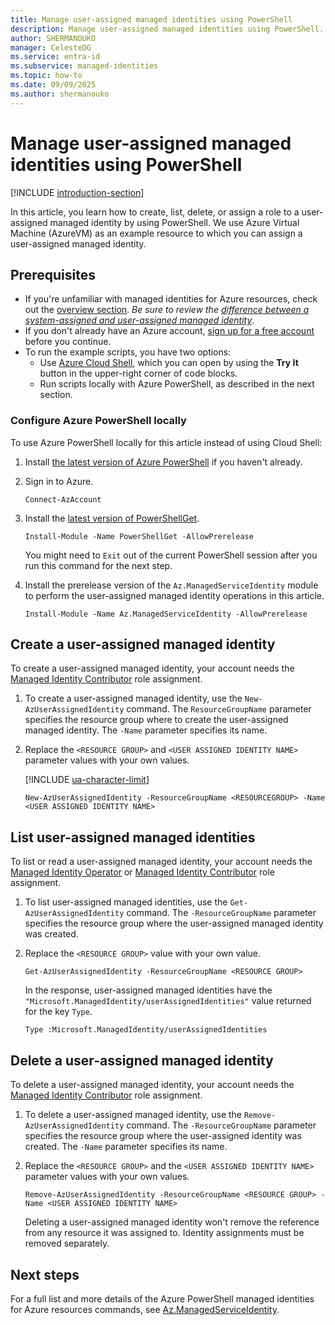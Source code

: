 ```yaml
---
title: Manage user-assigned managed identities using PowerShell
description: Manage user-assigned managed identities using PowerShell.
author: SHERMANOUKO
manager: CelesteDG
ms.service: entra-id
ms.subservice: managed-identities
ms.topic: how-to
ms.date: 09/09/2025
ms.author: shermanouko
---
```


# Manage user-assigned managed identities using PowerShell

[!INCLUDE [introduction-section](./includes/manage-user-assigned-identity-intro.md)]

In this article, you learn how to create, list, delete, or assign a role to a user-assigned managed identity by using PowerShell. We use Azure Virtual Machine (AzureVM) as an example resource to which you can assign a user-assigned managed identity.

## Prerequisites

- If you're unfamiliar with managed identities for Azure resources, check out the [overview section](overview.md). *Be sure to review the [difference between a system-assigned and user-assigned managed identity](overview.md#managed-identity-types)*.
- If you don't already have an Azure account, [sign up for a free account](https://azure.microsoft.com/free/) before you continue.
- To run the example scripts, you have two options:
    - Use [Azure Cloud Shell](/azure/cloud-shell/overview), which you can open by using the **Try It** button in the upper-right corner of code blocks.
    - Run scripts locally with Azure PowerShell, as described in the next section.

### Configure Azure PowerShell locally

To use Azure PowerShell locally for this article instead of using Cloud Shell:

1. Install [the latest version of Azure PowerShell](/powershell/azure/install-azure-powershell) if you haven't already.

1. Sign in to Azure.

    ```azurepowershell-interactive
    Connect-AzAccount
    ```

1. Install the [latest version of PowerShellGet](/powershell/gallery/powershellget/install-powershellget).

    ```azurepowershell-interactive
    Install-Module -Name PowerShellGet -AllowPrerelease
    ```

    You might need to `Exit` out of the current PowerShell session after you run this command for the next step.

1. Install the prerelease version of the `Az.ManagedServiceIdentity` module to perform the user-assigned managed identity operations in this article.

    ```azurepowershell-interactive
    Install-Module -Name Az.ManagedServiceIdentity -AllowPrerelease
    ```

## Create a user-assigned managed identity

To create a user-assigned managed identity, your account needs the [Managed Identity Contributor](/azure/role-based-access-control/built-in-roles#managed-identity-contributor) role assignment.

1. To create a user-assigned managed identity, use the `New-AzUserAssignedIdentity` command. The `ResourceGroupName` parameter specifies the resource group where to create the user-assigned managed identity. The `-Name` parameter specifies its name.
1. Replace the `<RESOURCE GROUP>` and `<USER ASSIGNED IDENTITY NAME>` parameter values with your own values.

    [!INCLUDE [ua-character-limit](~/includes/managed-identity-ua-character-limits.md)]

    ```azurepowershell-interactive
    New-AzUserAssignedIdentity -ResourceGroupName <RESOURCEGROUP> -Name <USER ASSIGNED IDENTITY NAME>
    ```

## List user-assigned managed identities

To list or read a user-assigned managed identity, your account needs the [Managed Identity Operator](/azure/role-based-access-control/built-in-roles#managed-identity-operator) or [Managed Identity Contributor](/azure/role-based-access-control/built-in-roles#managed-identity-contributor) role assignment.

1. To list user-assigned managed identities, use the `Get-AzUserAssignedIdentity` command. The `-ResourceGroupName` parameter specifies the resource group where the user-assigned managed identity was created.
1. Replace the `<RESOURCE GROUP>` value with your own value.

    ```azurepowershell-interactive
    Get-AzUserAssignedIdentity -ResourceGroupName <RESOURCE GROUP>
    ```

    In the response, user-assigned managed identities have the `"Microsoft.ManagedIdentity/userAssignedIdentities"` value returned for the key `Type`.

    `Type :Microsoft.ManagedIdentity/userAssignedIdentities`

## Delete a user-assigned managed identity

To delete a user-assigned managed identity, your account needs the [Managed Identity Contributor](/azure/role-based-access-control/built-in-roles#managed-identity-contributor) role assignment.

1. To delete a user-assigned managed identity, use the `Remove-AzUserAssignedIdentity` command. The `-ResourceGroupName` parameter specifies the resource group where the user-assigned identity was created. The `-Name` parameter specifies its name.
1. Replace the `<RESOURCE GROUP>` and the `<USER ASSIGNED IDENTITY NAME>` parameter values with your own values.

    ```azurepowershell-interactive
    Remove-AzUserAssignedIdentity -ResourceGroupName <RESOURCE GROUP> -Name <USER ASSIGNED IDENTITY NAME>
    ```

    Deleting a user-assigned managed identity won't remove the reference from any resource it was assigned to. Identity assignments must be removed separately.

## Next steps

For a full list and more details of the Azure PowerShell managed identities for Azure resources commands, see [Az.ManagedServiceIdentity](/powershell/module/az.managedserviceidentity/#managed_service_identity).
